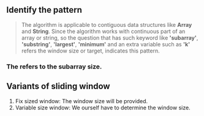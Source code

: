 ## Identify the pattern

> The algorithm is applicable to contiguous data structures like **Array** and **String**. Since the algorithm works with continuous part of an array or string, so the question that has such keyword like **'subarray'**, **'substring'**, **'largest'**, **'minimum'** and an extra variable such as **'k'** refers the window size or target, indicates this pattern.

### The refers to the subarray size.

## Variants of sliding window 
1. Fix sized window: The window size will be provided.
2. Variable size window: We ourself have to determine the window size.